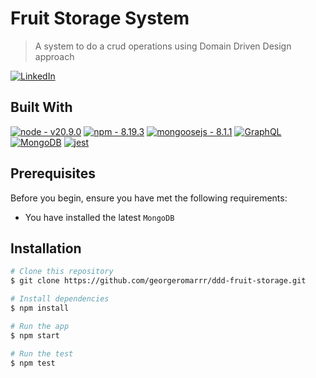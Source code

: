 # Fruit Storage System
> A system to do a crud operations using Domain Driven Design approach
> 
[![LinkedIn](https://img.shields.io/static/v1?label=&message=LinkedIn&color=%230A66C2&logo=linkedin&logoColor=white)](https://www.linkedin.com/in/romar-george-doinog)

## Built With

[![node - v20.9.0](https://img.shields.io/static/v1?label=node&message=v20.9.0&color=2ea44f&logo=nodedotjs)](https://nodejs.org/en/blog/release/v20.9.0)
[![npm - 8.19.3](https://img.shields.io/badge/npm-8.19.3-CB3837?logo=npm&logoColor=%23CB3837)](https://nodejs.org/en/blog/release/v20.9.0)
[![mongoosejs - 8.1.1](https://img.shields.io/static/v1?label=mongoosejs&message=8.1.1&color=%23880000&logo=mongoose&logoColor=%23880000)](https://mongoosejs.com/)
[![GraphQL](https://img.shields.io/static/v1?label=&message=GraphQL&color=%23E10098&logo=graphql&logoColor=white)](https://mongoosejs.com/)
[![MongoDB](https://img.shields.io/static/v1?label=&message=MongoDB&color=%2347A248&logo=mongodb&logoColor=white)](https://www.mongodb.com/)
[![jest](https://jestjs.io/img/jest-badge.svg)](https://github.com/jestjs/jest)

## Prerequisites

Before you begin, ensure you have met the following requirements:
<!--- These are just example requirements. Add, duplicate or remove as required --->
* You have installed the latest `MongoDB`

## Installation

```sh
# Clone this repository
$ git clone https://github.com/georgeromarrr/ddd-fruit-storage.git

# Install dependencies
$ npm install

# Run the app
$ npm start

# Run the test
$ npm test
```


<!-- Markdown link & img dfn's -->
[npm-image]: https://img.shields.io/npm/v/datadog-metrics.svg?style=flat-square
[npm-url]: https://npmjs.org/package/datadog-metrics
[jest-image]: https://jestjs.io/img/jest-badge.svg
[jest-url]: https://github.com/jestjs/jest
[linkedin-image]: https://img.shields.io/badge/LinkedIn-0077B5?style=for-the-badge&logo=linkedin&logoColor=white
[npm-downloads]: https://img.shields.io/npm/dm/datadog-metrics.svg?style=flat-square
[travis-image]: https://img.shields.io/travis/dbader/node-datadog-metrics/master.svg?style=flat-square
[travis-url]: https://travis-ci.org/dbader/node-datadog-metrics
[wiki]: https://github.com/yourname/yourproject/wiki
